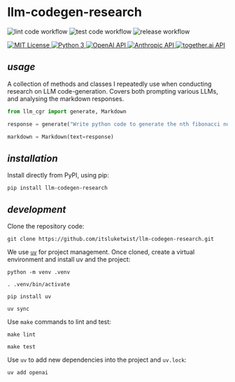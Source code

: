 # **llm-codegen-research**


![lint code workflow](https://github.com/itsluketwist/llm-codegen-research/actions/workflows/lint.yaml/badge.svg)
![test code workflow](https://github.com/itsluketwist/llm-codegen-research/actions/workflows/test.yaml/badge.svg)
![release workflow](https://github.com/itsluketwist/llm-codegen-research/actions/workflows/release.yaml/badge.svg)


<div>
    <!-- badges from : https://shields.io/ -->
    <!-- logos available : https://simpleicons.org/ -->
    <a href="https://opensource.org/licenses/MIT">
        <img alt="MIT License" src="https://img.shields.io/badge/Licence-MIT-yellow?style=for-the-badge&logo=docs&logoColor=white" />
    </a>
    <a href="https://www.python.org/">
        <img alt="Python 3" src="https://img.shields.io/badge/Python_3-blue?style=for-the-badge&logo=python&logoColor=white" />
    </a>
    <a href="https://openai.com/blog/openai-api/">
        <img alt="OpenAI API" src="https://img.shields.io/badge/OpenAI_API-412991?style=for-the-badge&logo=openai&logoColor=white" />
    </a>
    <a href="https://www.anthropic.com/api/">
        <img alt="Anthropic API" src="https://img.shields.io/badge/Claude_API-D97757?style=for-the-badge&logo=claude&logoColor=white" />
    </a>
    <a href="https://api.together.ai/">
        <img alt="together.ai API" src="https://img.shields.io/badge/together.ai_API-B5B5B5?style=for-the-badge&logoColor=white" />
    </a>
</div>


## *usage*

A collection of methods and classes I repeatedly use when conducting research on LLM code-generation.
Covers both prompting various LLMs, and analysing the markdown responses.

```python
from llm_cgr import generate, Markdown

response = generate("Write python code to generate the nth fibonacci number.")

markdown = Markdown(text=response)
```

## *installation*

Install directly from PyPI, using pip:

```shell
pip install llm-codegen-research
```

## *development*

Clone the repository code:

```shell
git clone https://github.com/itsluketwist/llm-codegen-research.git
```

We use [`uv`](https://astral.sh/blog/uv) for project management.
Once cloned, create a virtual environment and install uv and the project:

```shell
python -m venv .venv

. .venv/bin/activate

pip install uv

uv sync
```

Use `make` commands to lint and test:

```shell
make lint

make test
```

Use `uv` to add new dependencies into the project and `uv.lock`:

```shell
uv add openai
```
